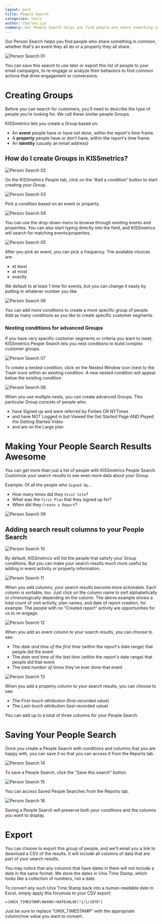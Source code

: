 ```yaml
---
layout: post
title: People Search
categories: tools
author: Charles Liu
summary: Our People Search helps you find people who share something in common, whether that's an event they all do or a property they all share.
---
```

Our Person Search helps you find people who share something in common, whether that's an event they all do or a property they all share.

![Person Search 01][ss01]

You can save this search to use later or export this list of people to your email campaigns, to re-engage or analyze their behaviors to find common actions that drive engagement or conversions.

# Creating Groups

Before you can search for customers, you’ll need to describe the type of people you’re looking for. We call these similar people Groups.

KISSmetrics lets you create a Group based on:

* An **event** people have or have not done, within the report's time frame.
* A **property** people have or don’t have, within the report's time frame.
* An **identity** (usually an email address)

## How do I create Groups in KISSmetrics?

![Person Search 02][ss02]

On the KISSmetrics People tab, click on the “Add a condition” button to start creating your Group.

![Person Search 03][ss03]

Pick a condition based on an event or property.

![Person Search 04][ss04]

You can use the drop-down menu to browse through existing events and properties. You can also start typing directly into the field, and KISSmetrics will search for matching events/properties.

![Person Search 05][ss05]

After you pick an event, you can pick a frequency. The available choices are:

* at least
* at most
* exactly

We default to at least 1 time for events, but you can change it easily by putting in whatever number you like.

![Person Search 06][ss06]

You can add more conditions to create a more specific group of people. Add as many conditions as you like to create specific customer segments.

### Nesting conditions for advanced Groups

If you have very specific customer segments or criteria you want to meet, KISSmetrics People Search lets you nest conditions to build complex customer groups.

![Person Search 07][ss07]

To create a nested condition, click on the Nested Window icon (next to the Trash icon) within an existing condition. A new nested condition will appear below the existing condition

![Person Search 08][ss08]

When you use multiple nests, you can create advanced Groups. This particular Group consists of people who:

* have Signed up and were referred by Forbes OR NYTimes
* and have NOT Logged in but Viewed the Get Started Page AND Played the Getting Started Video
* and are on the Large plan

# Making Your People Search Results Awesome

You can get more than just a list of people with KISSmetrics People Search. Customize your search results to see even more data about your Group.

Example: Of all the people who `Signed Up`...

* *How many times* did they `Visit Site`?
* *What* was the `first Plan` that they signed up for?
* *When* did they `Create a Report`?

![Person Search 09][ss09]

## Adding search result columns to your People Search

![Person Search 10][ss10]

By default, KISSmetrics will list the people that satisfy your Group conditions. But you can make your search results much more useful by adding in event activity or property information.

![Person Search 11][ss11]

When you add columns, your search results become more actionable. Each column is sortable, too. Just click on the column name to sort alphabetically or chronologically depending on the column. The above example shows a total count of visit activity, plan names, and date of report creation, for example. The people with no “Created report” activity are opportunities for us to re-engage.

![Person Search 12][ss12]

When you add an event column to your search results, you can choose to see:

* The *date and time of the first time* (within the report's date range) that people did the event
* The *date and time of the last time* (within the report's date range) that people did that event
* The *total number of times* they’ve ever done that event

![Person Search 13][ss13]

When you add a property column to your search results, you can choose to see:

* The *First-touch attribution* (first-recorded value)
* The *Last-touch attribution* (last-recorded value)

You can add up to a total of three columns for your People Search.

# Saving Your People Search

Once you create a People Search with conditions and columns that you are happy with, you can save it so that you can access it from the Reports tab.

![Person Search 14][ss14]

To save a People Search, click the "Save this search" button.

![Person Search 15][ss15]

You can access Saved People Searches from the Reports tab.

![Person Search 16][ss16]

Saving a People Search will preserve both your conditions and the columns you want to display.

# Export

You can choose to export this group of people, and we'll email you a link to download a CSV of the results. It will include all columns of data that are part of your search results. 

You may notice that any columns that have dates in them will not include a date in the same format. We store the dates in Unix Time Stamp, which looks like a collection of numbers, not a date.

To convert any such Unix Time Stamp back into a human-readable date in Excel, simply apply this forumula to your CSV export:


    =(UNIX_TIMESTAMP/86400)+DATEVALUE("1/1/1970")

Just be sure to replace "UNIX_TIMESTAMP" with the appropriate column/row value you want to convert.

[send]: /getting-started/ways-to-send-us-data
[mapping]: https://www.kissmetrics.com/mapping
[recurly]: /integrations/recurly
[import]: /advanced/importing-data

[ss01]: https://s3.amazonaws.com/kissmetrics-support-files/assets/tools/people-search/peoplesearch01.png
[ss02]: https://s3.amazonaws.com/kissmetrics-support-files/assets/tools/people-search/peoplesearch02.png
[ss03]: https://s3.amazonaws.com/kissmetrics-support-files/assets/tools/people-search/peoplesearch03.png
[ss04]: https://s3.amazonaws.com/kissmetrics-support-files/assets/tools/people-search/peoplesearch04.png
[ss05]: https://s3.amazonaws.com/kissmetrics-support-files/assets/tools/people-search/peoplesearch05.png
[ss06]: https://s3.amazonaws.com/kissmetrics-support-files/assets/tools/people-search/peoplesearch06.png
[ss07]: https://s3.amazonaws.com/kissmetrics-support-files/assets/tools/people-search/peoplesearch07.png
[ss08]: https://s3.amazonaws.com/kissmetrics-support-files/assets/tools/people-search/peoplesearch08.png
[ss09]: https://s3.amazonaws.com/kissmetrics-support-files/assets/tools/people-search/peoplesearch09.png
[ss10]: https://s3.amazonaws.com/kissmetrics-support-files/assets/tools/people-search/peoplesearch10.png
[ss11]: https://s3.amazonaws.com/kissmetrics-support-files/assets/tools/people-search/peoplesearch11.png
[ss12]: https://s3.amazonaws.com/kissmetrics-support-files/assets/tools/people-search/peoplesearch12.png
[ss13]: https://s3.amazonaws.com/kissmetrics-support-files/assets/tools/people-search/peoplesearch13.png
[ss14]: https://s3.amazonaws.com/kissmetrics-support-files/assets/tools/people-search/peoplesearch14.png
[ss15]: https://s3.amazonaws.com/kissmetrics-support-files/assets/tools/people-search/peoplesearch15.png
[ss16]: https://s3.amazonaws.com/kissmetrics-support-files/assets/tools/people-search/peoplesearch16.png
